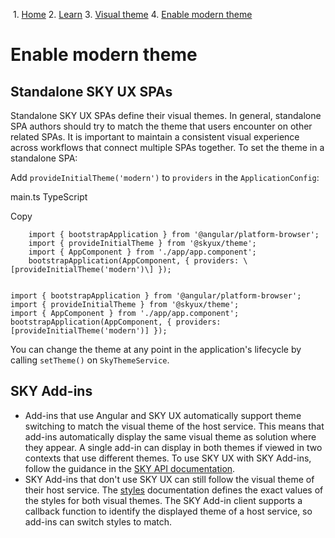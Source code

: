             

 1.  [Home](/skyux/)
2.  [Learn](/skyux/learn.md)
3.  [Visual theme](/skyux/learn/visual-theme.md)
4.  [Enable modern theme](/skyux/learn/visual-theme/enable-modern.md)

Enable modern theme
===================

Standalone SKY UX SPAs
----------------------

Standalone SKY UX SPAs define their visual themes. In general, standalone SPA authors should try to match the theme that users encounter on other related SPAs. It is important to maintain a consistent visual experience across workflows that connect multiple SPAs together. To set the theme in a standalone SPA:

Add `provideInitialTheme('modern')` to `providers` in the `ApplicationConfig`:

main.ts TypeScript

Copy

        import { bootstrapApplication } from '@angular/platform-browser';
        import { provideInitialTheme } from '@skyux/theme';
        import { AppComponent } from './app/app.component';
        bootstrapApplication(AppComponent, { providers: \[provideInitialTheme('modern')\] });
      

    import { bootstrapApplication } from '@angular/platform-browser';
    import { provideInitialTheme } from '@skyux/theme';
    import { AppComponent } from './app/app.component';
    bootstrapApplication(AppComponent, { providers: [provideInitialTheme('modern')] });

You can change the theme at any point in the application's lifecycle by calling `setTheme()` on `SkyThemeService`.

SKY Add-ins
-----------

*   Add-ins that use Angular and SKY UX automatically support theme switching to match the visual theme of the host service. This means that add-ins automatically display the same visual theme as solution where they appear. A single add-in can display in both themes if viewed in two contexts that use different themes. To use SKY UX with SKY Add-ins, follow the guidance in the [SKY API documentation](https://developer.blackbaud.com/skyapi/docs/addins).
*   SKY Add-ins that don't use SKY UX can still follow the visual theme of their host service. The [styles](/skyux/design/styles.md) documentation defines the exact values of the styles for both visual themes. The SKY Add-in client supports a callback function to identify the displayed theme of a host service, so add-ins can switch styles to match.